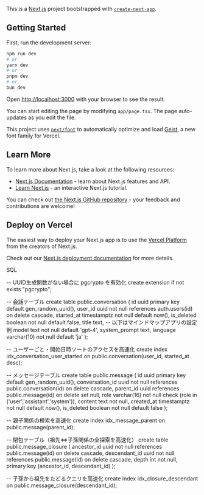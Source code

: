 This is a [Next.js](https://nextjs.org) project bootstrapped with [`create-next-app`](https://nextjs.org/docs/app/api-reference/cli/create-next-app).

## Getting Started

First, run the development server:

```bash
npm run dev
# or
yarn dev
# or
pnpm dev
# or
bun dev
```

Open [http://localhost:3000](http://localhost:3000) with your browser to see the result.

You can start editing the page by modifying `app/page.tsx`. The page auto-updates as you edit the file.

This project uses [`next/font`](https://nextjs.org/docs/app/building-your-application/optimizing/fonts) to automatically optimize and load [Geist](https://vercel.com/font), a new font family for Vercel.

## Learn More

To learn more about Next.js, take a look at the following resources:

- [Next.js Documentation](https://nextjs.org/docs) - learn about Next.js features and API.
- [Learn Next.js](https://nextjs.org/learn) - an interactive Next.js tutorial.

You can check out [the Next.js GitHub repository](https://github.com/vercel/next.js) - your feedback and contributions are welcome!

## Deploy on Vercel

The easiest way to deploy your Next.js app is to use the [Vercel Platform](https://vercel.com/new?utm_medium=default-template&filter=next.js&utm_source=create-next-app&utm_campaign=create-next-app-readme) from the creators of Next.js.

Check out our [Next.js deployment documentation](https://nextjs.org/docs/app/building-your-application/deploying) for more details.



SQL

-- UUID生成関数がない場合に pgcrypto を有効化
create extension if not exists "pgcrypto";

-- 会話テーブル
create table public.conversation (
  id             uuid      primary key default gen_random_uuid(),
  user_id        uuid      not null references auth.users(id) on delete cascade,
  started_at     timestamptz not null default now(),
  is_deleted     boolean   not null default false,
  title          text,
  -- 以下はマインドマップアプリの設定例
  model          text      not null default 'gpt-4',
  system_prompt  text,
  language       varchar(10) not null default 'ja'
);

-- ユーザーごと・開始日時ソートのアクセスを高速化
create index idx_conversation_user_started
  on public.conversation(user_id, started_at desc);


-- メッセージテーブル
create table public.message (
  id              uuid      primary key default gen_random_uuid(),
  conversation_id uuid      not null references public.conversation(id) on delete cascade,
  parent_id       uuid      references public.message(id) on delete set null,
  role            varchar(16) not null check (role in ('user','assistant','system')),
  content         text      not null,
  created_at      timestamptz not null default now(),
  is_deleted      boolean   not null default false
);

-- 親子関係の検索を高速化
create index idx_message_parent on public.message(parent_id);


-- 閉包テーブル（祖先⇔子孫関係の全探索を高速化）
create table public.message_closure (
  ancestor_id    uuid  not null references public.message(id) on delete cascade,
  descendant_id  uuid  not null references public.message(id) on delete cascade,
  depth          int   not null,
  primary key (ancestor_id, descendant_id)
);

-- 子孫から祖先をたどるクエリを高速化
create index idx_closure_descendant on public.message_closure(descendant_id);
